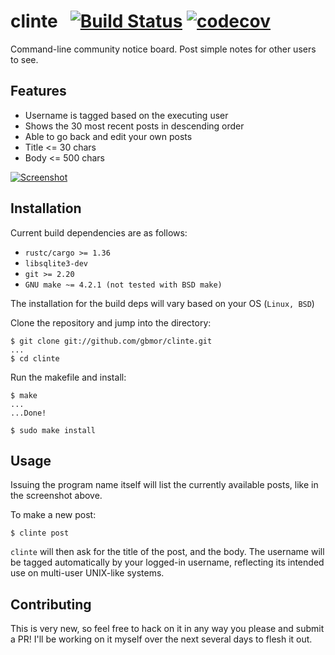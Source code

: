 # clinte &nbsp; [![Build Status](https://travis-ci.com/gbmor/clinte.svg?branch=master)](https://travis-ci.com/gbmor/clinte) [![codecov](https://codecov.io/gh/gbmor/clinte/branch/master/graph/badge.svg)](https://codecov.io/gh/gbmor/clinte)

Command-line community notice board. Post simple notes for other users to see. 

## Features

* Username is tagged based on the executing user
* Shows the 30 most recent posts in descending order
* Able to go back and edit your own posts
* Title <= 30 chars
* Body <= 500 chars

[![Screenshot](https://github.com/gbmor/clinte/blob/master/assets/clinte.png)](https://github.com/gbmor/clinte/blob/master/assets/clinte.png)

## Installation

Current build dependencies are as follows:

* `rustc/cargo >= 1.36`
* `libsqlite3-dev`
* `git >= 2.20`
* `GNU make ~= 4.2.1 (not tested with BSD make)`

The installation for the build deps will vary based on your OS (`Linux, BSD`)

Clone the repository and jump into the directory:

```
$ git clone git://github.com/gbmor/clinte.git
...
$ cd clinte
```

Run the makefile and install:

```
$ make
...
...Done!

$ sudo make install
```

## Usage

Issuing the program name itself will list
the currently available posts, like in the screenshot above.

To make a new post:

```
$ clinte post
```

`clinte` will then ask for the title of the post, and the body. The username will be
tagged automatically by your logged-in username, reflecting its intended use on
multi-user UNIX-like systems.

## Contributing

This is very new, so feel free to hack on it in any way you
please and submit a PR! I'll be working on it myself over the next several days
to flesh it out.

